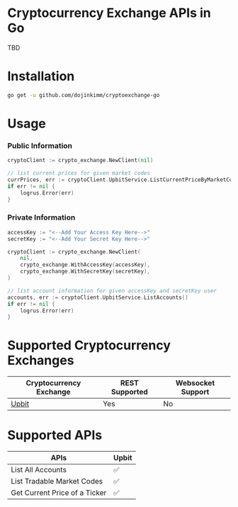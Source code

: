 # Cryptocurrency Exchange APIs in Go
TBD

# Installation

```bash
go get -u github.com/dojinkimm/cryptoexchange-go
```

# Usage

### Public Information
```go
cryptoClient := crypto_exchange.NewClient(nil)

// list current prices for given market codes
currPrices, err := cryptoClient.UpbitService.ListCurrentPriceByMarketCodes([]string{"KRW-BTC", "KRW-ETH", "BTC-ETH"})
if err != nil {
    logrus.Error(err)
}
```

### Private Information
```go
accessKey := "<--Add Your Access Key Here-->"
secretKey := "<--Add Your Secret Key Here-->"

cryptoClient := crypto_exchange.NewClient(
    nil,
    crypto_exchange.WithAccessKey(accessKey),
    crypto_exchange.WithSecretKey(secretKey),
)

// list account information for given accessKey and secretKey user
accounts, err := cryptoClient.UpbitService.ListAccounts()
if err != nil {
    logrus.Error(err)
}
```


# Supported Cryptocurrency Exchanges

| Cryptocurrency Exchange     | REST Supported    | Websocket Support |
|-----------------------------|------------------ | ----------------- |
| [Upbit](https://upbit.com/) | Yes               | No                |

# Supported APIs

| APIs                          | Upbit |
|-------------------------------|-------|
| List All Accounts             | ✅     |
| List Tradable Market Codes    | ✅     |
| Get Current Price of a Ticker | ✅     |
